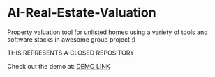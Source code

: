 # AI-Real-Estate-Valuation
Property valuation tool for unlisted homes using a variety of tools and software stacks in awesome group project :)

THIS REPRESENTS A CLOSED REPOSITORY

Check out the demo at:   [DEMO LINK]("https://ai-real-estate-valuator.herokuapp.com")

